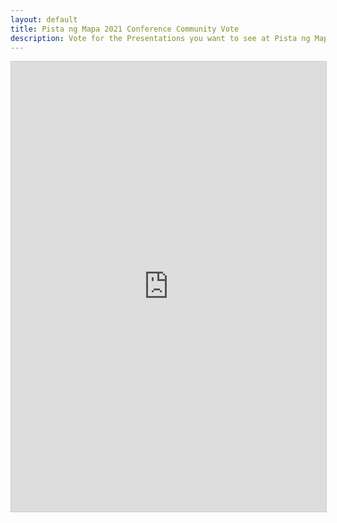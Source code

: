 ```yaml
---
layout: default
title: Pista ng Mapa 2021 Conference Community Vote
description: Vote for the Presentations you want to see at Pista ng Mapa 2021!
---
```


<iframe class="airtable-embed" src="https://airtable.com/embed/shrYnTMcTteCEggJg?backgroundColor=teal" frameborder="0" onmousewheel="" width="100%" height="720" style="background: transparent; border: 1px solid #ccc;"></iframe>